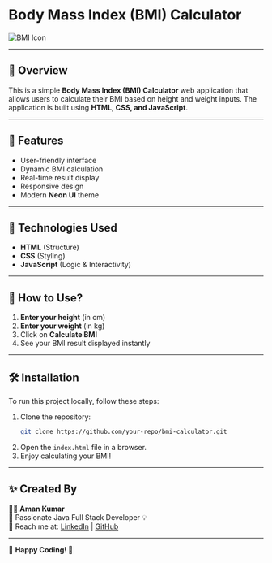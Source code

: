 # Body Mass Index (BMI) Calculator

![BMI Icon](https://cdn-icons-png.flaticon.com/512/2921/2921822.png)

---

## 📌 Overview
This is a simple **Body Mass Index (BMI) Calculator** web application that allows users to calculate their BMI based on height and weight inputs. The application is built using **HTML, CSS, and JavaScript**.

---

## 🚀 Features
- User-friendly interface
- Dynamic BMI calculation
- Real-time result display
- Responsive design
- Modern **Neon UI** theme

---

## 📂 Technologies Used
- **HTML** (Structure)
- **CSS** (Styling)
- **JavaScript** (Logic & Interactivity)

---

## 🎯 How to Use?
1. **Enter your height** (in cm)
2. **Enter your weight** (in kg)
3. Click on **Calculate BMI**
4. See your BMI result displayed instantly

---

## 🛠️ Installation
To run this project locally, follow these steps:

1. Clone the repository:
   ```sh
   git clone https://github.com/your-repo/bmi-calculator.git
   ```
2. Open the `index.html` file in a browser.
3. Enjoy calculating your BMI!

---

## ✨ Created By

👨‍💻 **Aman Kumar**  
🚀 Passionate Java Full Stack Developer 💡  
📧 Reach me at: [LinkedIn](https://www.linkedin.com/in/your-profile) | [GitHub](https://github.com/your-profile)  

---

🔗 **Happy Coding! 🚀**
